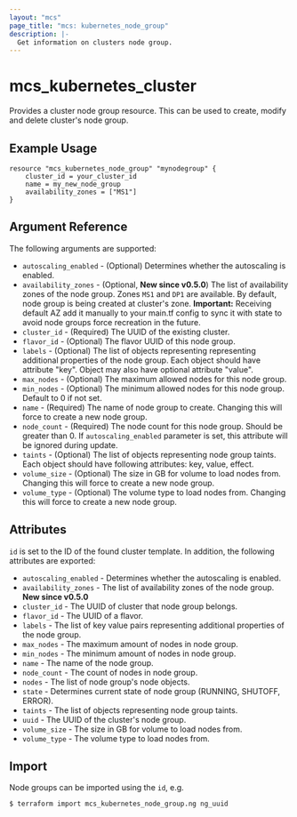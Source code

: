 ```yaml
---
layout: "mcs"
page_title: "mcs: kubernetes_node_group"
description: |-
  Get information on clusters node group.
---
```


# mcs\_kubernetes\_cluster

Provides a cluster node group resource. This can be used to create, modify and delete cluster's node group.

## Example Usage
```
resource "mcs_kubernetes_node_group" "mynodegroup" {
    cluster_id = your_cluster_id
    name = my_new_node_group
    availability_zones = ["MS1"]
}
```

## Argument Reference

The following arguments are supported:

* `autoscaling_enabled` - (Optional) Determines whether the autoscaling is enabled.
* `availability_zones` - (Optional, **New since v0.5.0**) The list of availability zones of the node group.
  Zones `MS1` and  `DP1` are available. By default, node group is being created at
  cluster's zone.
  **Important:** Receiving default AZ add it manually to your main.tf config to sync it with state 
  to avoid node groups force recreation in the future. 
* `cluster_id` - (Required) The UUID of the existing cluster.
* `flavor_id` - (Optional) The flavor UUID of this node group.
* `labels` - (Optional) The list of objects representing representing additional
  properties of the node group. Each object should have attribute "key".
  Object may also have optional attribute "value".
* `max_nodes` - (Optional) The maximum allowed nodes for this node group.
* `min_nodes` - (Optional) The minimum allowed nodes for this node group. Default to 0 if not set.
* `name` - (Required) The name of node group to create. 
 Changing this will force to create a new node group.
* `node_count` - (Required) The node count for this node group. Should be greater than 0.
 If `autoscaling_enabled` parameter is set, this attribute will be ignored during update.
* `taints` - (Optional) The list of objects representing node group taints. Each
  object should have following attributes: key, value, effect.
* `volume_size` - (Optional) The size in GB for volume to load nodes from.
 Changing this will force to create a new node group.
* `volume_type` - (Optional) The volume type to load nodes from.
 Changing this will force to create a new node group.

    
## Attributes
`id` is set to the ID of the found cluster template. In addition, the following
attributes are exported:

* `autoscaling_enabled` - Determines whether the autoscaling is enabled.
* `availability_zones` - The list of availability zones of the node group. **New since v0.5.0**
* `cluster_id` - The UUID of cluster that node group belongs.
* `flavor_id` - The UUID of a flavor. 
* `labels` - The list of key value pairs representing additional
  properties of the node group.
* `max_nodes` - The maximum amount of nodes in node group.
* `min_nodes` - The minimum amount of nodes in node group.
* `name` - The name of the node group.
* `node_count` - The count of nodes in node group.
* `nodes` - The list of node group's node objects.
* `state` - Determines current state of node group (RUNNING, SHUTOFF, ERROR).
* `taints` - The list of objects representing node group taints.
* `uuid` - The UUID of the cluster's node group.
* `volume_size` - The size in GB for volume to load nodes from.
* `volume_type` - The volume type to load nodes from.


## Import

Node groups can be imported using the `id`, e.g.

```
$ terraform import mcs_kubernetes_node_group.ng ng_uuid
```